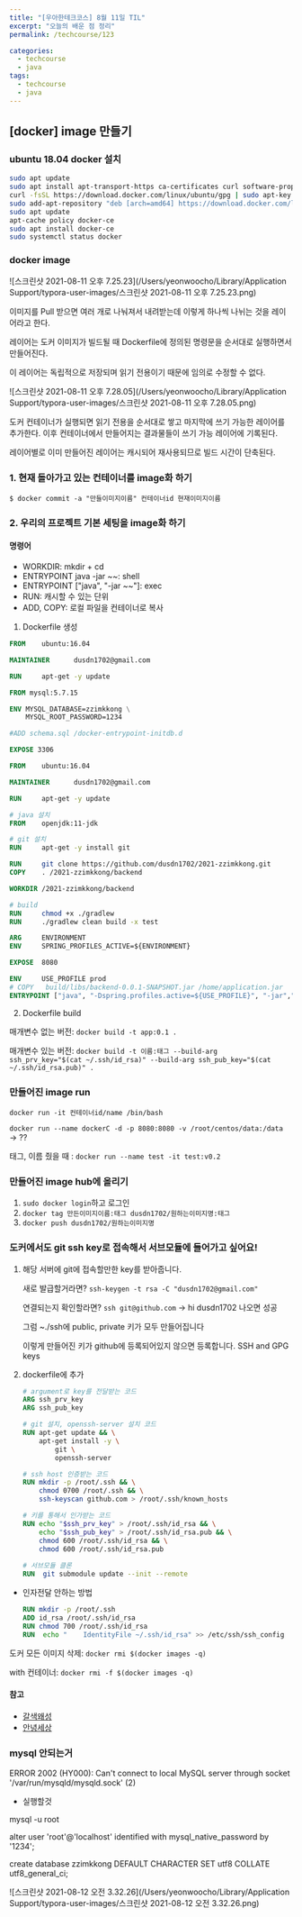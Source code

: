 ```yaml
---
title: "[우아한테크코스] 8월 11일 TIL"
excerpt: "오늘의 배운 점 정리"
permalink: /techcourse/123

categories:
  - techcourse
  - java
tags:
  - techcourse
  - java
---
```


## [docker] image 만들기

### ubuntu 18.04 docker 설치

```sh
sudo apt update
sudo apt install apt-transport-https ca-certificates curl software-properties-common
curl -fsSL https://download.docker.com/linux/ubuntu/gpg | sudo apt-key add -
sudo add-apt-repository "deb [arch=amd64] https://download.docker.com/linux/ubuntu bionic stable"
sudo apt update
apt-cache policy docker-ce
sudo apt install docker-ce
sudo systemctl status docker
```



### docker image

![스크린샷 2021-08-11 오후 7.25.23](/Users/yeonwoocho/Library/Application Support/typora-user-images/스크린샷 2021-08-11 오후 7.25.23.png)

이미지를 Pull 받으면 여러 개로 나눠져서 내려받는데 이렇게 하나씩 나뉘는 것을 레이어라고 한다.

레이어는 도커 이미지가 빌드될 때 Dockerfile에 정의된 명령문을 순서대로 실행하면서 만들어진다.

이 레이어는 독립적으로 저장되며 읽기 전용이기 때문에 임의로 수정할 수 없다.

![스크린샷 2021-08-11 오후 7.28.05](/Users/yeonwoocho/Library/Application Support/typora-user-images/스크린샷 2021-08-11 오후 7.28.05.png)

도커 컨테이너가 실행되면 읽기 전용을 순서대로 쌓고 마지막에 쓰기 가능한 레이어를 추가한다. 이후 컨테이너에서 만들어지는 결과물들이 쓰기 가능 레이어에 기록된다.

레이어별로 이미 만들어진 레이어는 캐시되어 재사용되므로 빌드 시간이 단축된다.

### 1. 현재 돌아가고 있는 컨테이너를 image화 하기

`$ docker commit -a "만들이미지이름" 컨테이너id 현재이미지이름`



### 2. 우리의 프로젝트 기본 세팅을 image화 하기

#### 명령어

- WORKDIR: mkdir + cd
- ENTRYPOINT java -jar ~~: shell
- ENTRYPOINT ["java", "-jar ~~"]: exec
- RUN: 캐시할 수 있는 단위
- ADD, COPY: 로컬 파일을 컨테이너로 복사

1. Dockerfile 생성

```dockerfile
FROM    ubuntu:16.04

MAINTAINER      dusdn1702@gmail.com

RUN     apt-get -y update

FROM mysql:5.7.15

ENV MYSQL_DATABASE=zzimkkong \
    MYSQL_ROOT_PASSWORD=1234

#ADD schema.sql /docker-entrypoint-initdb.d

EXPOSE 3306

FROM    ubuntu:16.04

MAINTAINER      dusdn1702@gmail.com

RUN     apt-get -y update

# java 설치
FROM    openjdk:11-jdk

# git 설치
RUN     apt-get -y install git

RUN     git clone https://github.com/dusdn1702/2021-zzimkkong.git
COPY    . /2021-zzimkkong/backend

WORKDIR /2021-zzimkkong/backend

# build
RUN     chmod +x ./gradlew
RUN     ./gradlew clean build -x test

ARG     ENVIRONMENT
ENV     SPRING_PROFILES_ACTIVE=${ENVIRONMENT}

EXPOSE  8080

ENV     USE_PROFILE prod
# COPY   build/libs/backend-0.0.1-SNAPSHOT.jar /home/application.jar
ENTRYPOINT ["java", "-Dspring.profiles.active=${USE_PROFILE}", "-jar","build/libs/backend-0.0.1-SNAPSHOT.jar"]
```

2. Dockerfile build

매개변수 없는 버전: `docker build -t app:0.1 .`

매개변수 있는 버전: `docker build -t 이름:태그 --build-arg ssh_prv_key="$(cat ~/.ssh/id_rsa)" --build-arg ssh_pub_key="$(cat ~/.ssh/id_rsa.pub)" . `



### 만들어진 image run

`docker run -it 컨테이너id/name /bin/bash`

`docker run --name dockerC -d -p 8080:8080 -v /root/centos/data:/data ` -> ??

태그, 이름 줬을 때 : `docker run --name test -it test:v0.2`



### 만들어진 image hub에 올리기

1. `sudo docker login`하고 로그인
2. `docker tag 만든이미지이름:태그 dusdn1702/원하는이미지명:태그` 
3. `docker push dusdn1702/원하는이미지명`



### 도커에서도 git ssh key로 접속해서 서브모듈에 들어가고 싶어요!

1. 해당 서버에 git에 접속할만한 key를 받아줍니다.

   새로 발급할거라면? `ssh-keygen -t rsa -C "dusdn1702@gmail.com"`

   연결되는지 확인할라면? `ssh git@github.com` -> hi dusdn1702 나오면 성공

   그럼 ~./ssh에 public, private 키가 모두 만들어집니다

   이렇게 만들어진 키가 github에 등록되어있지 않으면 등록합니다. SSH and GPG keys

2. dockerfile에 추가

   ```dockerfile
   # argument로 key를 전달받는 코드
   ARG ssh_prv_key 
   ARG ssh_pub_key
   
   # git 설치, openssh-server 설치 코드
   RUN apt-get update && \
       apt-get install -y \
           git \
           openssh-server
   
   # ssh host 인증받는 코드
   RUN mkdir -p /root/.ssh && \
       chmod 0700 /root/.ssh && \
       ssh-keyscan github.com > /root/.ssh/known_hosts
   
   # 키를 통해서 인가받는 코드
   RUN echo "$ssh_prv_key" > /root/.ssh/id_rsa && \
       echo "$ssh_pub_key" > /root/.ssh/id_rsa.pub && \
       chmod 600 /root/.ssh/id_rsa && \
       chmod 600 /root/.ssh/id_rsa.pub
       
   # 서브모듈 클론
   RUN	git submodule update --init --remote
   ```



- 인자전달 안하는 방법

  ```dockerfile
  RUN mkdir -p /root/.ssh
  ADD id_rsa /root/.ssh/id_rsa
  RUN chmod 700 /root/.ssh/id_rsa
  RUN  echo "    IdentityFile ~/.ssh/id_rsa" >> /etc/ssh/ssh_config
  ```



도커 모든 이미지 삭제: ` docker rmi $(docker images -q) `

with 컨테이너:  `docker rmi -f $(docker images -q) `



#### 참고

- [갈색왜성](https://browndwarf.tistory.com/46)
- [안녕세상](https://inma.tistory.com/148)



### mysql 안되는거

ERROR 2002 (HY000): Can't connect to local MySQL server through socket '/var/run/mysqld/mysqld.sock' (2)

- 실행할것

mysql -u root

alter user 'root'@'localhost' identified with mysql_native_password by '1234';

create database zzimkkong DEFAULT CHARACTER SET utf8 COLLATE utf8_general_ci;

![스크린샷 2021-08-12 오전 3.32.26](/Users/yeonwoocho/Library/Application Support/typora-user-images/스크린샷 2021-08-12 오전 3.32.26.png)